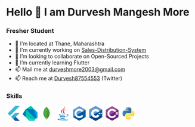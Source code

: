 # Hello 👋 I am Durvesh Mangesh More
### Fresher Student

- 📍 I'm located at Thane, Maharashtra
- 🔭 I'm currently working on [Sales-Distribution-System](https://github.com/DurveshMore8/Sales-Management-System)
- 👯 I’m looking to collaborate on Open-Sourced Projects
- 🌱 I’m currently learning Flutter
- 📫 Mail me at [durveshmore2003@gmail.com](mailto:durveshmore2003@gmail.com) 
- 📫 Reach me at [Durvesh87554553](https://twitter.com/Durvesh87554553) (Twitter)

### Skills
[<img src="https://github.com/devicons/devicon/blob/master/icons/flutter/flutter-original.svg" width="40" height="40" />](https://flutter.dev 'Flutter')
[<img src="https://github.com/devicons/devicon/blob/master/icons/dart/dart-original.svg" width="40" height="40" />](https://dart.dev 'Dart')
[<img src="https://github.com/devicons/devicon/blob/master/icons/mongodb/mongodb-original.svg" width="40" height="40" />](https://www.mongodb.com/home 'MongoDB')
[<img src="https://github.com/devicons/devicon/blob/master/icons/java/java-original.svg" width="40" height="40" />](https://www.java.com/en/ 'Java')
[<img src="https://github.com/devicons/devicon/blob/master/icons/c/c-original.svg" width="40" height="40" />](https://learn.microsoft.com/en-us/cpp/c-language/?view=msvc-170 'C')
[<img src="https://github.com/devicons/devicon/blob/master/icons/cplusplus/cplusplus-original.svg" width="40" height="40" />](https://learn.microsoft.com/en-us/cpp/cpp/?view=msvc-170 'C++')
[<img src="https://github.com/devicons/devicon/blob/master/icons/csharp/csharp-original.svg" width="40" height="40" />](https://learn.microsoft.com/en-us/dotnet/csharp 'C#')
[<img src="https://github.com/devicons/devicon/blob/master/icons/python/python-original.svg" width="40" height="40" />](https://www.python.org 'Python')

<!--
**DurveshMore8/DurveshMore8** is a ✨ _special_ ✨ repository because its `README.md` (this file) appears on your GitHub profile.

Here are some ideas to get you started:

- 🔭 I’m currently working on ...
- 🌱 I’m currently learning ...
- 👯 I’m looking to collaborate on ...
- 🤔 I’m looking for help with ...
- 💬 Ask me about ...
- 📫 How to reach me: ...
- 😄 Pronouns: ...
- ⚡ Fun fact: ...
-->
